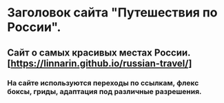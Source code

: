 # Заголовок сайта "Путешествия по России".
## Сайт о самых красивых местах России. [https://linnarin.github.io/russian-travel/]
### На сайте используются переходы по ссылкам, флекс боксы, гриды, адаптация под различные разрешения.
